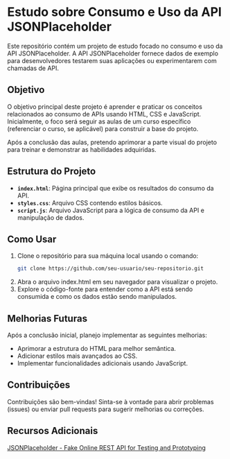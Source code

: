# Estudo sobre Consumo e Uso da API JSONPlaceholder

Este repositório contém um projeto de estudo focado no consumo e uso da API JSONPlaceholder. A API JSONPlaceholder fornece dados de exemplo para desenvolvedores testarem suas aplicações ou experimentarem com chamadas de API.

## Objetivo

O objetivo principal deste projeto é aprender e praticar os conceitos relacionados ao consumo de APIs usando HTML, CSS e JavaScript. Inicialmente, o foco será seguir as aulas de um curso específico (referenciar o curso, se aplicável) para construir a base do projeto.

Após a conclusão das aulas, pretendo aprimorar a parte visual do projeto para treinar e demonstrar as habilidades adquiridas.

## Estrutura do Projeto

- **`index.html`**: Página principal que exibe os resultados do consumo da API.
- **`styles.css`**: Arquivo CSS contendo estilos básicos.
- **`script.js`**: Arquivo JavaScript para a lógica de consumo da API e manipulação de dados.

## Como Usar

1. Clone o repositório para sua máquina local usando o comando:
   ```bash
   git clone https://github.com/seu-usuario/seu-repositorio.git
2. Abra o arquivo index.html em seu navegador para visualizar o projeto.
3. Explore o código-fonte para entender como a API está sendo consumida e como os dados estão sendo manipulados.

## Melhorias Futuras

Após a conclusão inicial, planejo implementar as seguintes melhorias:

- Aprimorar a estrutura do HTML para melhor semântica.
- Adicionar estilos mais avançados ao CSS.
- Implementar funcionalidades adicionais usando JavaScript.

## Contribuições
Contribuições são bem-vindas! Sinta-se à vontade para abrir problemas (issues) ou enviar pull requests para sugerir melhorias ou correções.

## Recursos Adicionais
[JSONPlaceholder - Fake Online REST API for Testing and Prototyping](https://jsonplaceholder.typicode.com/)
